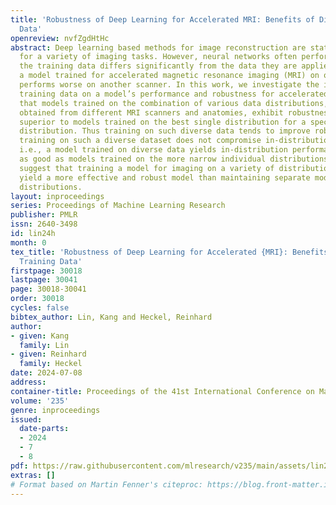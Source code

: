 ```yaml
---
title: 'Robustness of Deep Learning for Accelerated MRI: Benefits of Diverse Training
  Data'
openreview: nvfZgdHtHc
abstract: Deep learning based methods for image reconstruction are state-of-the-art
  for a variety of imaging tasks. However, neural networks often perform worse if
  the training data differs significantly from the data they are applied to. For example,
  a model trained for accelerated magnetic resonance imaging (MRI) on one scanner
  performs worse on another scanner. In this work, we investigate the impact of the
  training data on a model’s performance and robustness for accelerated MRI. We find
  that models trained on the combination of various data distributions, such as those
  obtained from different MRI scanners and anatomies, exhibit robustness equal or
  superior to models trained on the best single distribution for a specific target
  distribution. Thus training on such diverse data tends to improve robustness. Furthermore,
  training on such a diverse dataset does not compromise in-distribution performance,
  i.e., a model trained on diverse data yields in-distribution performance at least
  as good as models trained on the more narrow individual distributions. Our results
  suggest that training a model for imaging on a variety of distributions tends to
  yield a more effective and robust model than maintaining separate models for individual
  distributions.
layout: inproceedings
series: Proceedings of Machine Learning Research
publisher: PMLR
issn: 2640-3498
id: lin24h
month: 0
tex_title: 'Robustness of Deep Learning for Accelerated {MRI}: Benefits of Diverse
  Training Data'
firstpage: 30018
lastpage: 30041
page: 30018-30041
order: 30018
cycles: false
bibtex_author: Lin, Kang and Heckel, Reinhard
author:
- given: Kang
  family: Lin
- given: Reinhard
  family: Heckel
date: 2024-07-08
address:
container-title: Proceedings of the 41st International Conference on Machine Learning
volume: '235'
genre: inproceedings
issued:
  date-parts:
  - 2024
  - 7
  - 8
pdf: https://raw.githubusercontent.com/mlresearch/v235/main/assets/lin24h/lin24h.pdf
extras: []
# Format based on Martin Fenner's citeproc: https://blog.front-matter.io/posts/citeproc-yaml-for-bibliographies/
---
```

